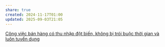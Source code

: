 ```yaml
---
share: true
created: 2024-11-17T01:00
updated: 2025-09-03T21:05
---
```

[Công việc bán hàng có thu nhập đột biến, không bị trói buộc thời gian và luôn tuyển dụng](../../../../../../../../%E2%9A%A1Hi%E1%BB%83u%20bi%E1%BA%BFt%20s%C3%A2u/Ki%E1%BA%BFm%20ti%E1%BB%81n/L%C3%A0m%20thu%C3%AA/B%C3%A1n%20h%C3%A0ng/C%C3%B4ng%20vi%E1%BB%87c%20b%C3%A1n%20h%C3%A0ng%20c%C3%B3%20thu%20nh%E1%BA%ADp%20%C4%91%E1%BB%99t%20bi%E1%BA%BFn,%20kh%C3%B4ng%20b%E1%BB%8B%20tr%C3%B3i%20bu%E1%BB%99c%20th%E1%BB%9Di%20gian%20v%C3%A0%20lu%C3%B4n%20tuy%E1%BB%83n%20d%E1%BB%A5ng.md)

